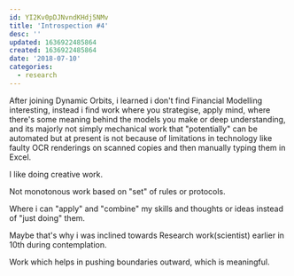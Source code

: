 ```yaml
---
id: YI2Kv0pDJNvndKHdj5NMv
title: 'Introspection #4'
desc: ''
updated: 1636922485864
created: 1636922485864
date: '2018-07-10'
categories:
  - research
---
```


After joining Dynamic Orbits, i learned i don't find Financial Modelling interesting, instead i find work where you strategise, apply mind, where there's some meaning behind the models you make or deep understanding, and its majorly not simply mechanical work that "potentially" can be automated but at present is not because of limitations in technology like faulty OCR renderings on scanned copies and then manually typing them in Excel.

I like doing creative work.

Not monotonous work based on "set" of rules or protocols.

Where i can "apply" and "combine" my skills and thoughts or ideas instead of "just doing" them.

Maybe that's why i was inclined towards Research work(scientist) earlier in 10th during contemplation.

Work which helps in pushing boundaries outward, which is meaningful.
